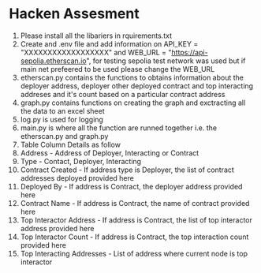 # Hacken Assesment

1. Please install all the libariers in rquirements.txt
2. Create and .env file and add information on API_KEY = "XXXXXXXXXXXXXXXXXX" and 
WEB_URL = "https://api-sepolia.etherscan.io", for testing sepolia test network was used but if main net prefeered to be used please change the WEB_URL
3. etherscan.py contains the functions to obtains information about the deployer address, deployer other deployed contract and top interacting addreses and it's count based on a particular contract address
4. graph.py contains functions on creating the graph and exctracting all the data to an excel sheet
5. log.py is used for logging
5. main.py is where all the function are runned together i.e. the etherscan.py and graph.py
6. Table Column Details as follow
7. Address - Address of Deployer, Interacting or Contract
8. Type - Contact, Deployer, Interacting
9. Contract Created - If address type is Deployer, the list of contract addresses deployed provided here
10. Deployed By - If address is Contract, the deployer address provided here
11. Contract Name - If address is Contract, the name of contract provided here
12. Top Interactor Address - If address is Contract, the list of top interactor address provided here
13. Top Interactor Count - If address is Contract, the top interaction count provided here
14. Top Interacting Addresses - List of address where current node is top interactor

